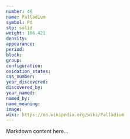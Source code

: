 ```yaml
---
number: 46
name: Palladium
symbol: Pd
stp: solid
weight: 106.421
density:
appearance:
period:
block:
group:
configuration:
oxidation_states:
cas_number:
year_discovered:
discovered_by:
year_named:
named_by:
name_meaning:
image:
wiki: https://en.wikipedia.org/wiki/Palladium
---
```


Markdown content here...
